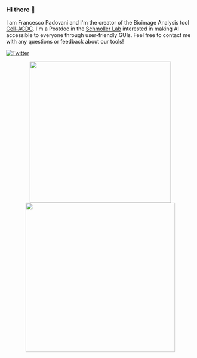 ### Hi there 👋

I am Francesco Padovani and I'm the creator of the Bioimage Analysis tool [Cell-ACDC](https://github.com/SchmollerLab/Cell_ACDC). I'm a Postdoc in the [Schmoller Lab](https://www.helmholtz-munich.de/en/ife/research-groups/schmoller-lab) interested in making AI accessible to everyone through user-friendly GUIs. Feel free to contact me with any questions or feedback about our tools!<br>

[![Twitter](https://img.shields.io/twitter/url/https/twitter.com/frank_pado.svg?style=social&label=Follow%20%40frank_pado)](https://twitter.com/frank_pado)

<p align = "center">
  <img src = "https://github-readme-stats.vercel.app/api?username=ElpadoCan&show_icons=true&" width = 378>
  <img src = "https://github-readme-streak-stats.herokuapp.com?user=ElpadoCan&hide_border=true" width = 400>
</p>

<!--
**ElpadoCan/ElpadoCan** is a ✨ _special_ ✨ repository because its `README.md` (this file) appears on your GitHub profile.

Here are some ideas to get you started:

- 🔭 I’m currently working on ...
- 🌱 I’m currently learning ...
- 👯 I’m looking to collaborate on ...
- 🤔 I’m looking for help with ...
- 💬 Ask me about ...
- 📫 How to reach me: ...
- 😄 Pronouns: ...
- ⚡ Fun fact: ...
-->
